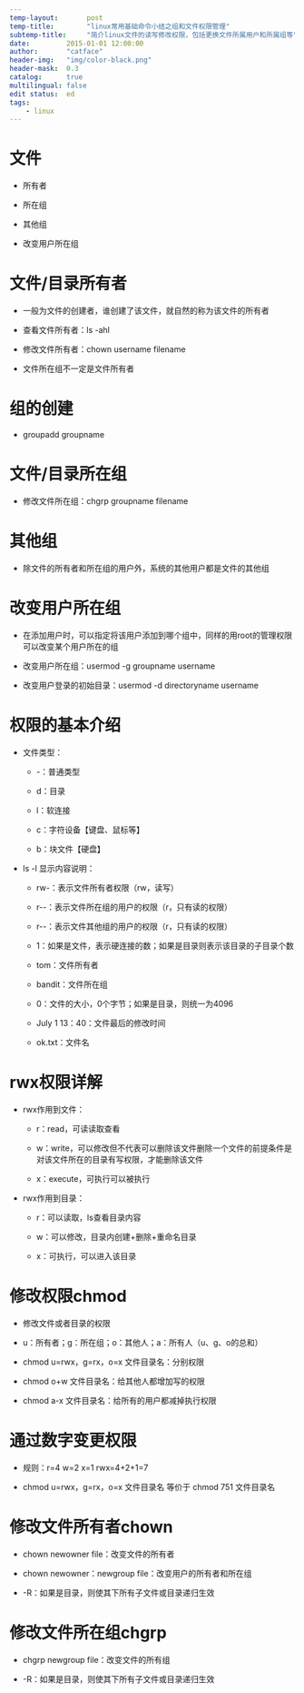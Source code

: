 ```yaml
---
temp-layout:       post
temp-title:        "linux常用基础命令小结之组和文件权限管理"
subtemp-title:     "简介linux文件的读写修改权限，包括更换文件所属用户和所属组等"
date:         2015-01-01 12:00:00
author:       "catface"
header-img:   "img/color-black.png"
header-mask:  0.3
catalog:      true
multilingual: false
edit status:  ed
tags:
    - linux
---
```


# 文件

- 所有者

- 所在组

- 其他组

- 改变用户所在组

# 文件/目录所有者

- 一般为文件的创建者，谁创建了该文件，就自然的称为该文件的所有者

- 查看文件所有者：ls -ahl

- 修改文件所有者：chown username filename

 - 文件所在组不一定是文件所有者

# 组的创建

- groupadd groupname

# 文件/目录所在组

- 修改文件所在组：chgrp groupname filename

# 其他组

- 除文件的所有者和所在组的用户外，系统的其他用户都是文件的其他组

# 改变用户所在组

- 在添加用户时，可以指定将该用户添加到哪个组中，同样的用root的管理权限可以改变某个用户所在的组

- 改变用户所在组：usermod -g groupname username

- 改变用户登录的初始目录：usermod -d directoryname username

# 权限的基本介绍

- 文件类型：

	- -：普通类型
	
	- d：目录
	
	- l：软连接
	
	- c：字符设备【键盘、鼠标等】
	
	- b：块文件【硬盘】

- ls -l 显示内容说明：

	- rw-：表示文件所有者权限（rw，读写）
	
	- r--：表示文件所在组的用户的权限（r，只有读的权限）
	
	- r--：表示文件其他组的用户的权限（r，只有读的权限）
	
	- 1：如果是文件，表示硬连接的数；如果是目录则表示该目录的子目录个数
	
	- tom：文件所有者
	
	- bandit：文件所在组
	
	- 0：文件的大小，0个字节；如果是目录，则统一为4096
	
	- July 1 13：40：文件最后的修改时间
	
	- ok.txt：文件名

# rwx权限详解

- rwx作用到文件：

	- r：read，可读读取查看
	
	- w：write，可以修改但不代表可以删除该文件删除一个文件的前提条件是对该文件所在的目录有写权限，才能删除该文件
	
	- x：execute，可执行可以被执行

- rwx作用到目录：

	- r：可以读取，ls查看目录内容
	
	- w：可以修改，目录内创建+删除+重命名目录
	
	- x：可执行，可以进入该目录

# 修改权限chmod

- 修改文件或者目录的权限

- u：所有者；g：所在组；o：其他人；a：所有人（u、g、o的总和）

- chmod u=rwx，g=rx，o=x 文件目录名：分别权限

- chmod o+w 文件目录名：给其他人都增加写的权限

- chmod a-x 文件目录名：给所有的用户都减掉执行权限

# 通过数字变更权限

- 规则：r=4 w=2 x=1 rwx=4+2+1=7

- chmod u=rwx，g=rx，o=x 文件目录名 等价于 chmod 751 文件目录名

# 修改文件所有者chown

- chown newowner file：改变文件的所有者

- chown newowner：newgroup file：改变用户的所有者和所在组

- -R：如果是目录，则使其下所有子文件或目录递归生效

# 修改文件所在组chgrp

- chgrp newgroup file：改变文件的所有组

- -R：如果是目录，则使其下所有子文件或目录递归生效